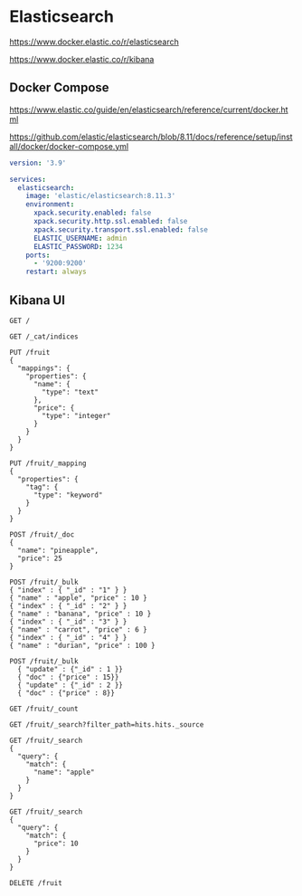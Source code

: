 # Elasticsearch

https://www.docker.elastic.co/r/elasticsearch

https://www.docker.elastic.co/r/kibana

## Docker Compose

https://www.elastic.co/guide/en/elasticsearch/reference/current/docker.html

https://github.com/elastic/elasticsearch/blob/8.11/docs/reference/setup/install/docker/docker-compose.yml

```yaml
version: '3.9'

services:
  elasticsearch:
    image: 'elastic/elasticsearch:8.11.3'
    environment:
      xpack.security.enabled: false
      xpack.security.http.ssl.enabled: false
      xpack.security.transport.ssl.enabled: false
      ELASTIC_USERNAME: admin
      ELASTIC_PASSWORD: 1234
    ports:
      - '9200:9200'
    restart: always
```


## Kibana UI

```shell
GET /
```

```shell
GET /_cat/indices
```

```shell
PUT /fruit
{
  "mappings": {
    "properties": {
      "name": {
        "type": "text"
      },
      "price": {
        "type": "integer"
      }
    }
  }
}
```

```shell
PUT /fruit/_mapping
{
  "properties": {
    "tag": {
      "type": "keyword"
    }
  }
}
```

```shell
POST /fruit/_doc
{
  "name": "pineapple",
  "price": 25
}
```

```shell
POST /fruit/_bulk
{ "index" : { "_id" : "1" } }
{ "name" : "apple", "price" : 10 }
{ "index" : { "_id" : "2" } }
{ "name" : "banana", "price" : 10 }
{ "index" : { "_id" : "3" } }
{ "name" : "carrot", "price" : 6 }
{ "index" : { "_id" : "4" } }
{ "name" : "durian", "price" : 100 }
```

```shell
POST /fruit/_bulk
  { "update" : {"_id" : 1 }}
  { "doc" : {"price" : 15}}
  { "update" : {"_id" : 2 }}
  { "doc" : {"price" : 8}}
```

```shell
GET /fruit/_count
```

```shell
GET /fruit/_search?filter_path=hits.hits._source
```

```shell
GET /fruit/_search
{
  "query": {
    "match": {
      "name": "apple"
    }
  }
}
```

```shell
GET /fruit/_search
{
  "query": {
    "match": {
      "price": 10
    }
  }
}
```

```shell
DELETE /fruit
```
